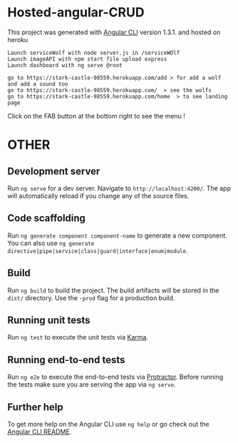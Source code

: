 # Hosted-angular-CRUD
This project was generated with [Angular CLI](https://github.com/angular/angular-cli) version 1.3.1.
and hosted on heroku 

    Launch serviceWolf with node server.js in /serviceWOlf
    Launch imageAPI with npm start file upload express
    Launch dashboard with ng serve @root

    go to https://stark-castle-98559.herokuapp.com/add > for add a wolf and add a sound too
    go to https://stark-castle-98559.herokuapp.com/  > see the wolfs
    go to https://stark-castle-98559.herokuapp.com/home  > to see landing page

Click on the FAB button at the bottom right to see the menu !

# OTHER

## Development server

Run `ng serve` for a dev server. Navigate to `http://localhost:4200/`. The app will automatically reload if you change any of the source files.

## Code scaffolding

Run `ng generate component component-name` to generate a new component. You can also use `ng generate directive|pipe|service|class|guard|interface|enum|module`.

## Build

Run `ng build` to build the project. The build artifacts will be stored in the `dist/` directory. Use the `-prod` flag for a production build.

## Running unit tests

Run `ng test` to execute the unit tests via [Karma](https://karma-runner.github.io).

## Running end-to-end tests

Run `ng e2e` to execute the end-to-end tests via [Protractor](http://www.protractortest.org/).
Before running the tests make sure you are serving the app via `ng serve`.

## Further help

To get more help on the Angular CLI use `ng help` or go check out the [Angular CLI README](https://github.com/angular/angular-cli/blob/master/README.md).
